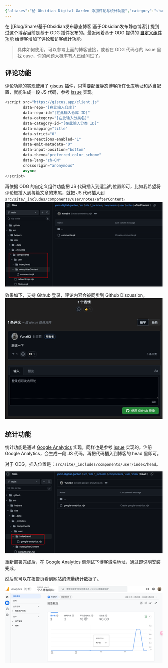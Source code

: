 ```yaml
---
{"aliases":"给 Obsidian Digital Garden 添加评论与统计功能","category":"share","tags":["博客"],"status":"published","link":"NA","date created":"2024-03-24 Sun 17:55:29","date modified":"2024-03-24 Sun 18:41:16","dg-publish":true,"permalink":"/Blog/Share/给 Obsidian Digital Garden 添加评论与统计功能/","dgPassFrontmatter":true,"noteIcon":"1","created":"2024-03-24T17:55:29.619+08:00","updated":"2024-03-24T18:41:19.008+08:00"}
---
```


在 [[Blog/Share/基于Obsidian发布静态博客\|基于Obsidian发布静态博客]] 提到过这个博客当前是基于 ODG 插件发布的。最近闲着基于 ODG 提供的 [自定义组件功能](https://dg-docs.ole.dev/advanced/adding-custom-components/) 给博客增加了评论和访客统计功能。

>具体如何使用，可以参考上面的博客链接，或者在 ODG 代码仓的 issue 里找 case，你的问题大概率有人已经问过了。

## 评论功能

评论功能的实现使用了 [giscus](https://giscus.app/zh-CN) 插件，只需要配置静态博客所在仓库地址和适当配置，就能生成一段 JS 代码，参考 [issue](https://github.com/oleeskild/obsidian-digital-garden/issues/199) 实现。

```javascript
<script src="https://giscus.app/client.js"
        data-repo="[在此输入仓库]"
        data-repo-id="[在此输入仓库 ID]"
        data-category="[在此输入分类名]"
        data-category-id="[在此输入分类 ID]"
        data-mapping="title"
        data-strict="0"
        data-reactions-enabled="1"
        data-emit-metadata="0"
        data-input-position="bottom"
        data-theme="preferred_color_scheme"
        data-lang="zh-CN"
        crossorigin="anonymous"
        async>
</script>
```

再依据 ODG 的自定义组件功能把 JS 代码插入到适当的位置即可，比如我希望将评论框插入到每篇文章的末尾，就把 JS 代码插入到 `src/site/_includes/components/user/notes/afterContent`。  
![Pasted image 20240324181554](https://github.com/Yunz93/PicRepo/raw/main/image/ODG-comments.png)

效果如下，支持 Github 登录，评论内容会被同步到 Github Discussion。  
![Pasted image 20240324181746](https://github.com/Yunz93/PicRepo/raw/main/image/ODG-comments-show.png)

## 统计功能

统计功能是通过 [Google Analytics](https://tagmanager.google.com/?hl=zh-cn#/home) 实现，同样也是参考 [issue](https://github.com/oleeskild/obsidian-digital-garden/discussions/195) 实现的。注册 Google Analytics，会生成一段 JS 代码，再把代码插入到博客的 head 里即可。

对于 ODG，插入位置是：`src/site/_includes/components/user/index/head`。  

![Pasted image 20240324183343](https://github.com/Yunz93/PicRepo/raw/main/image/ODG.png)

重新部署完成后，在 Google Analytics 侧测试下博客域名地址，通过即说明安装完成。

然后就可以在报告页看到网站的流量统计数据了。

![Pasted image 20240324183837](https://github.com/Yunz93/PicRepo/raw/main/image/Google%E5%88%86%E6%9E%90%E6%8A%A5%E5%91%8A%E9%A1%B5.png)
